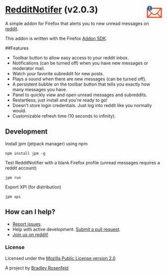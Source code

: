 # [RedditNotifer](https://addons.mozilla.org/en-US/firefox/addon/redditnotifier/) (v2.0.3) <img src="https://raw.githubusercontent.com/BoringCode/RedditNotifier/master/data/icon-logo.png" alt="Icon" align="right" height="48"/>

A simple addon for Firefox that alerts you to new unread messages on [reddit](http://reddit.com/).

This addon is written with the Firefox [Addon SDK](https://wiki.mozilla.org/Labs/Jetpack).

##Features

- Toolbar button to allow easy access to your reddit inbox.
- Notifications (can be turned off) when you have new messages or moderator mail.
- Watch your favorite subreddit for new posts.
- Plays a sound when there are new messages (can be turned off).
- A persistent bubble on the toolbar button that tells you exactly how many messages you have.
- Panel to quickly view and open unread messages and subreddits.
- Restartless; just install and you're ready to go!
- Doesn't store login credentials. Just log into reddit like you normally would.
- Customizable refresh time (10 seconds to infinity).

## Development

Install jpm (jetpack manager) using npm

```
npm install jpm -g
```

Test RedditNotifier with a blank Firefox profile (unread messages requires a reddit account)

```
jpm run
```

Export XPI (for distribution)

```
jpm xpi
```

## How can I help?

- [Report issues](https://github.com/BoringCode/RedditNotifier/issues).
- Help with active development. [Submit a pull request](https://github.com/BoringCode/RedditNotifier/pulls).
- [Join us on reddit!](http://reddit.com/r/redditnotifier)

### License
Licensed under the [Mozilla Public License version 2.0](https://www.mozilla.org/MPL/2.0/)

A project by [Bradley Rosenfeld](https://bradleyrosenfeld.com)
